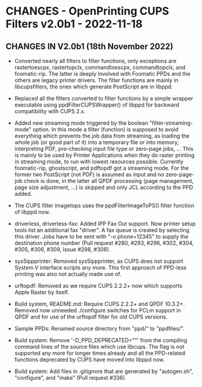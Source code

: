 # CHANGES - OpenPrinting CUPS Filters v2.0b1 - 2022-11-18

## CHANGES IN V2.0b1 (18th November 2022)

- Converted nearly all filters to filter functions, only exceptions
  are rastertoescpx, rastertopclx, commandtoescpx, commandtopclx, and
  foomatic-rip. The latter is deeply involved with Foomatic PPDs and
  the others are legacy printer drivers. The filter functions are
  mainly in libcupsfilters, the ones which generate PostScript are in
  libppd.

- Replaced all the filters converted to filter functions by a simple
  wrapper executable using ppdFilterCUPSWrapper() of libppd for
  backward compatibility with CUPS 2.x.

- Added new streaming mode triggered by the boolean
  "filter-streaming-mode" option. In this mode a filter (function) is
  supposed to avoid everything which prevents the job data from
  streaming, as loading the whole job (or good part of it) into a
  temporary file or into memory, interpreting PDF, pre-checking input
  file type or zero-page jobs, ... This is mainly to be used by
  Printer Applications when they do raster printing in streaming mode,
  to run with lowest resources possible. Currently foomatic-rip,
  ghostscript, and pdftopdf got a streaming mode. For the former two
  PostScript (not PDF) is assumed as input and no zero-page-job check
  is done, in the latter all QPDF processing (page management, page
  size adjustment, ...) is skipped and only JCL according to the PPD
  added.

- The CUPS filter imagetops uses the ppdFilterImageToPS() filter
  function of libppd now.

- driverless, driverless-fax: Added IPP Fax Out support. Now printer
  setup tools list an additional fax "driver". A fax queue is created
  by selecting this driver. Jobs have to be sent with "-o phone=12345"
  to supply the destination phone number (Pull request #280, #293,
  #296, #302, #304, #305, #306, #309, Issue #298, #308).

- sys5ippprinter: Removed sys5ippprinter, as CUPS does not support
  System V interface scripts any more. This first approach of PPD-less
  printing was also not actually made use of.

- urftopdf: Removed as we require CUPS 2.2.2+ now which supports Apple
  Raster by itself.

- Build system, README.md: Require CUPS 2.2.2+ and QPDF 10.3.2+.
  Removed now unneeded ./configure switches for PCLm support in QPDF
  and for use of the urftopdf filter for old CUPS versions.

- Sample PPDs: Renamed source directory from "ppd/" to "ppdfiles/".

- Build system: Remove '-D_PPD_DEPRECATED=""' from the compiling
  command lines of the source files which use libcups. The flag is not
  supported any more for longer times already and all the PPD-related
  functions deprecated by CUPS have moved into libppd now.

- Build system: Add files in .gitignore that are generated by
  "autogen.sh", "configure", and "make" (Pull request #336).

